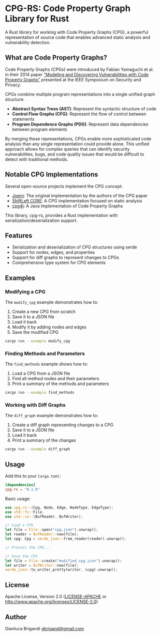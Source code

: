 # CPG-RS: Code Property Graph Library for Rust

A Rust library for working with Code Property Graphs (CPG), a powerful representation of source code that enables advanced static analysis and vulnerability detection.

## What are Code Property Graphs?

Code Property Graphs (CPGs) were introduced by Fabian Yamaguchi et al. in their 2014 paper ["Modeling and Discovering Vulnerabilities with Code Property Graphs"](https://www.sec.cs.tu-bs.de/pubs/2014-ieeesp.pdf) presented at the IEEE Symposium on Security and Privacy.

CPGs combine multiple program representations into a single unified graph structure:
- **Abstract Syntax Trees (AST)**: Represent the syntactic structure of code
- **Control Flow Graphs (CFG)**: Represent the flow of control between statements
- **Program Dependence Graphs (PDG)**: Represent data dependencies between program elements

By merging these representations, CPGs enable more sophisticated code analysis than any single representation could provide alone. This unified approach allows for complex queries that can identify security vulnerabilities, bugs, and code quality issues that would be difficult to detect with traditional methods.

## Notable CPG Implementations

Several open-source projects implement the CPG concept:

- [Joern](https://github.com/joernio/joern): The original implementation by the authors of the CPG paper
- [ShiftLeft CORE](https://github.com/ShiftLeftSecurity/codepropertygraph): A CPG implementation focused on static analysis
- [cpg4j](https://github.com/monoid-privacy/cpg4j): A Java implementation of Code Property Graphs

This library, cpg-rs, provides a Rust implementation with serialization/deserialization support.

## Features

- Serialization and deserialization of CPG structures using serde
- Support for nodes, edges, and properties
- Support for diff graphs to represent changes to CPGs
- Comprehensive type system for CPG elements

## Examples

### Modifying a CPG

The `modify_cpg` example demonstrates how to:
1. Create a new CPG from scratch
2. Save it to a JSON file
3. Load it back
4. Modify it by adding nodes and edges
5. Save the modified CPG

```bash
cargo run --example modify_cpg
```

### Finding Methods and Parameters

The `find_methods` example shows how to:
1. Load a CPG from a JSON file
2. Find all method nodes and their parameters
3. Print a summary of the methods and parameters

```bash
cargo run --example find_methods
```

### Working with Diff Graphs

The `diff_graph` example demonstrates how to:
1. Create a diff graph representing changes to a CPG
2. Save it to a JSON file
3. Load it back
4. Print a summary of the changes

```bash
cargo run --example diff_graph
```

## Usage

Add this to your `Cargo.toml`:

```toml
[dependencies]
cpg-rs = "0.1.0"
```

Basic usage:

```rust
use cpg_rs::{Cpg, Node, Edge, NodeType, EdgeType};
use std::fs::File;
use std::io::{BufReader, BufWriter};

// Load a CPG
let file = File::open("cpg.json").unwrap();
let reader = BufReader::new(file);
let cpg: Cpg = serde_json::from_reader(reader).unwrap();

// Process the CPG...

// Save the CPG
let file = File::create("modified_cpg.json").unwrap();
let writer = BufWriter::new(file);
serde_json::to_writer_pretty(writer, &cpg).unwrap();
```

## License

Apache License, Version 2.0 ([LICENSE-APACHE](LICENSE-APACHE) or http://www.apache.org/licenses/LICENSE-2.0)

## Author

Gianluca Brigandi <gbrigand@gmail.com>
